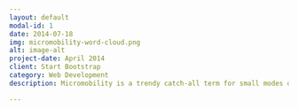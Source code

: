 ```yaml
---
layout: default
modal-id: 1
date: 2014-07-18
img: micromobility-word-cloud.png
alt: image-alt
project-date: April 2014
client: Start Bootstrap
category: Web Development
description: Micromobility is a trendy catch-all term for small modes of transportation that are coming into streets around the world. As a general definition, micromobility is a category of modes of transport that are provided by very light vehicles such as electric scooters, electric skateboards, shared bicycles and electric pedal assisted, pedelec, bicycles. The primary condition for inclusion in the category is a gross vehicle weight of less than 500 kg. This is still a developing field with new trends every day (see:  <a href="https://www.autonews.com/mobility-report/pogo-sticks-join-micromobility-field">pogo sticks</a>). Full repo is available <a href = "https://ericenglin.github.io/Micromobility-Text-Analysis/"> at this github repo</a>.

---
```

